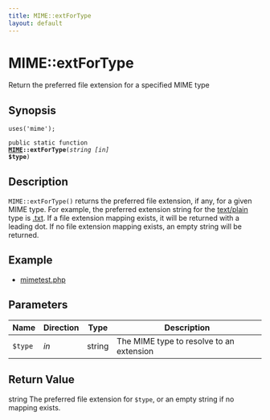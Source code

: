 ```yaml
---
title: MIME::extForType
layout: default
---
```


# MIME::extForType

Return the preferred file extension for a specified MIME type

## Synopsis

<code>uses('mime');</code>

<code>public static function <b><a href="MIME">MIME</a>::extForType</b>(<i>string</i> <i>[in]</i> <b>$type</b>)</code>

## Description

`MIME::extForType()` returns the preferred file extension, if any, for a
given MIME type. For example, the preferred extension string for the
<a href="text/plain">text/plain</a> type is <a href=".txt">.txt</a>.
If a file extension mapping exists, it will be returned with a leading
dot. If no file extension mapping exists, an empty string will be
returned.

## Example

* <a href="http://github.com/nexgenta/eregansu/blob/master/mimetest.php">mimetest.php</a>

## Parameters

<table>
  <thead>
    <tr>
      <th>Name</th>
      <th>Direction</th>
      <th>Type</th>
      <th>Description</th>
    </tr>
  </thead>
  <tbody>
    <tr>
      <td><code>$type</code>
      <td><i>in</i></td>
      <td>string</td>
      <td>
The MIME type to resolve to an extension
      </td>
    </tr>
  </tbody>
</table>

## Return Value

string The preferred file extension for <code class="keyword">$type</code>, or an empty string if no mapping exists.

